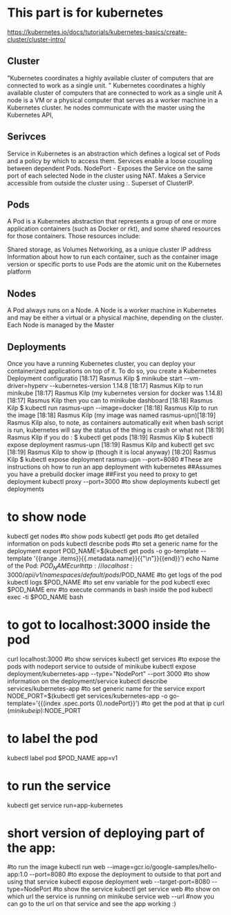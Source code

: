
# This part is for kubernetes
https://kubernetes.io/docs/tutorials/kubernetes-basics/create-cluster/cluster-intro/
## Cluster
"Kubernetes coordinates a highly available cluster of computers that are connected to work as a single unit. "
Kubernetes coordinates a highly available cluster of computers that are connected to work as a single unit
A node is a VM or a physical computer that serves as a worker machine in a Kubernetes cluster.
he nodes communicate with the master using the Kubernetes API,
## Serivces
 Service in Kubernetes is an abstraction which defines a logical set of Pods and a policy by which to access them. Services enable a loose coupling between dependent Pods.
 NodePort - Exposes the Service on the same port of each selected Node in the cluster using NAT. Makes a Service accessible from outside the cluster using <NodeIP>:<NodePort>. Superset of ClusterIP.
## Pods
A Pod is a Kubernetes abstraction that represents a group of one or more application containers (such as Docker or rkt), and some shared resources for those containers. Those resources include:

Shared storage, as Volumes
Networking, as a unique cluster IP address
Information about how to run each container, such as the container image version or specific ports to use
Pods are the atomic unit on the Kubernetes platform
## Nodes
A Pod always runs on a Node. A Node is a worker machine in Kubernetes and may be either a virtual or a physical machine, depending on the cluster. Each Node is managed by the Master
## Deployments
Once you have a running Kubernetes cluster, you can deploy your containerized applications on top of it. To do so, you create a Kubernetes Deployment configuratio
[18:17] Rasmus Kilp
    $ minikube start --vm-driver=hyperv --kubernetes-version 1.14.8
​[18:17] Rasmus Kilp
    to run minikube
​[18:17] Rasmus Kilp
    (my kubernetes version for docker was 1.14.8)
​[18:17] Rasmus Kilp
    then you can to minikube dashboard
​[18:18] Rasmus Kilp
    $ kubectl run rasmus-upn --image=docker
​[18:18] Rasmus Kilp
    to run the image
​[18:18] Rasmus Kilp
    (my image was named rasmus-upn)
​[18:19] Rasmus Kilp
    also, to note, as containers automatically exit when bash script is run, kubernetes will say the status of the thing is crash or what not
​[18:19] Rasmus Kilp
    if you do : $ kubectl get pods
​[18:19] Rasmus Kilp
    $ kubectl expose deployment rasmus-upn
    [18:19] Rasmus Kilp
        and kubectl get svc
    ​[18:19] Rasmus Kilp
        to show ip (though it is local anyway)
    ​[18:20] Rasmus Kilp
        $ kubectl expose deployment rasmus-upn --port=8080
#These are instructions oh how to run an app deployment with kubernetes
##Assumes you have a prebuild docker image
##First you need to proxy to get deployment
kubectl proxy --port=3000
#to show deployments
kubectl get deployments
# to show node
kubectl get nodes
#to show pods
kubectl get pods
#to get detailed information on pods
kubectl describe pods
#to set a generic name for the deployment
export POD_NAME=$(kubectl get pods -o go-template --template '{{range .items}}{{.metadata.name}}{{"\n"}}{{end}}')
echo Name of the Pod: $POD_NAME
curl http://localhost:3000/api/v1/namespaces/default/pods/$POD_NAME
#to get logs of the pod
kubectl logs $POD_NAME
#to set env variable  for the pod
kubectl exec $POD_NAME env
#to execute commands in bash inside the pod
 kubectl exec -ti $POD_NAME bash
# to got to localhost:3000 inside the pod
curl localhost:3000
#to show services
kubectl get services
#to expose the pods with nodeport service to outside of minikube
kubectl expose deployment/kubernetes-app  --type="NodePort" --port 3000
#to show information on the deployment/service
kubectl describe services/kubernetes-app
#to set generic name for the service
export NODE_PORT=$(kubectl get services/kubernetes-app -o go-template='{{(index .spec.ports 0).nodePort}}')
#to get the pod at that ip
curl $(minikube ip):$NODE_PORT
# to label the pod
kubectl label pod $POD_NAME app=v1
# to run the service
kubectl get service run=app-kubernetes
# short version of deploying part of the app:
#to run the image
kubectl run web --image=gcr.io/google-samples/hello-app:1.0 --port=8080
#to expose the deployment to outside to that port and using that service
kubectl expose deployment web --target-port=8080 --type=NodePort
#to show the service
kubectl get service web
#to show on which url the service is running on
minikube service web --url
#now you can go to the url on that service and see the app working :)
